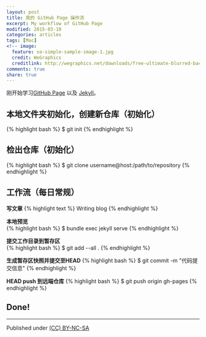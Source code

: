 ```yaml
---
layout: post
title: 我的 GitHub Page 操作流
excerpt: My workflow of GitHub Page
modified: 2015-03-10
categories: articles
tags: [Mac]
<!-- image:
  feature: so-simple-sample-image-1.jpg
  credit: WeGraphics
  creditlink: http://wegraphics.net/downloads/free-ultimate-blurred-background-pack/ -->
comments: true
share: true
---
```




刚开始学习[GitHub Page](https://pages.github.com/) 以及 [Jekyll](http://jekyllrb.com/)。

## 本地文件夹初始化，创建新仓库（初始化）

{% highlight bash %}
$ git init
{% endhighlight %}

## 检出仓库（初始化）

{% highlight bash %}
$ git clone username@host:/path/to/repository
{% endhighlight %}

## 工作流（每日常规）

**写文章**
{% highlight text %}
Writing blog
{% endhighlight %}

**本地预览**	
{% highlight bash %}
$ bundle exec jekyll serve
{% endhighlight %}

**提交工作目录到暂存区**	
{% highlight bash %}
$ git add --all .
{% endhighlight %}

**生成暂存区快照并提交至HEAD**	
{% highlight bash %}
$ git commit -m "代码提交信息"
{% endhighlight %}

**HEAD push 到远端仓库**	
{% highlight bash %}
$ git push origin gh-pages
{% endhighlight %}

## Done!

---
Published under <a rel="license" href="http://creativecommons.org/licenses/by-nc-sa/3.0/">(CC) BY-NC-SA </a>

	

	



